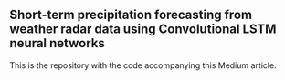 ## Short-term precipitation forecasting from weather radar data using Convolutional LSTM neural networks
This is the repository with the code accompanying this Medium article.